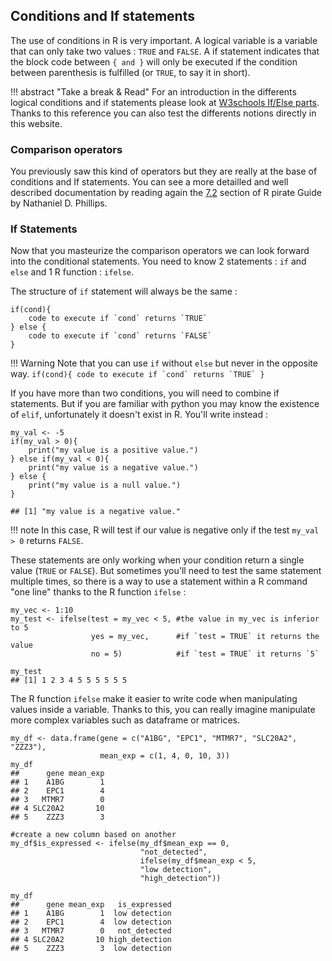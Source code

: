 ## Conditions and If statements

The use of conditions in R is very important. A logical variable is a variable that can only take two values : `TRUE` and `FALSE`. A if statement indicates that the block code between `{ and }` will only be executed if the condition between parenthesis is fulfilled (or `TRUE`, to say it in short).


!!! abstract "Take a break & Read"
    For an introduction in the differents logical conditions and if statements please look at [W3schools If/Else parts](https://www.w3schools.com/r/r_if_else.asp). Thanks to this reference you can also test the differents notions directly in this website. 

### Comparison operators

You previously saw this kind of operators but they are really at the base of conditions and If statements. You can see a more detailled and well described documentation by reading again the 
[7.2](https://bookdown.org/ndphillips/YaRrr/logical-indexing.html) section of R pirate Guide
by Nathaniel D. Phillips.

### If Statements

Now that you masteurize the comparison operators we can look forward into the conditional
statements. 
You need to know 2 statements : `if` and `else` and 1 R function : `ifelse`. 


The structure of `if` statement will always be the same :  

```
if(cond){
    code to execute if `cond` returns `TRUE`
} else {
    code to execute if `cond` returns `FALSE`
}
```

!!! Warning
    Note that you can use `if` without `else` but never in the opposite way.
    ```
    if(cond){
        code to execute if `cond` returns `TRUE`
    } 
    ```

If you have more than two conditions, you will need to combine if statements. But if you are
familiar with python you may know the existence of `elif`, unfortunately it doesn't exist in
R. You'll write instead : 

```
my_val <- -5
if(my_val > 0){
    print("my value is a positive value.")
} else if(my_val < 0){
    print("my value is a negative value.")
} else {
    print("my value is a null value.")
}

## [1] "my value is a negative value."
```

!!! note
    In this case, R will test if our value is negative only if the test `my_val > 0` 
    returns `FALSE`. 

These statements are only working when your condition return a single value (`TRUE` or `FALSE`). 
But sometimes you'll need to test the same statement multiple times, so there is a way to use a
statement within a R command "one line" thanks to the R function `ifelse` :

```
my_vec <- 1:10
my_test <- ifelse(test = my_vec < 5, #the value in my_vec is inferior to 5
                  yes = my_vec,      #if `test = TRUE` it returns the value
                  no = 5)            #if `test = TRUE` it returns `5`

my_test
## [1] 1 2 3 4 5 5 5 5 5 5
```

The R function `ifelse` make it easier to write code when manipulating values inside a 
variable. Thanks to this, you can really imagine manipulate more complex variables such 
as dataframe or matrices. 

```
my_df <- data.frame(gene = c("A1BG", "EPC1", "MTMR7", "SLC20A2", "ZZZ3"),
                    mean_exp = c(1, 4, 0, 10, 3))
my_df
##      gene mean_exp
## 1    A1BG        1
## 2    EPC1        4
## 3   MTMR7        0
## 4 SLC20A2       10
## 5    ZZZ3        3

#create a new column based on another
my_df$is_expressed <- ifelse(my_df$mean_exp == 0,
                             "not_detected",
                             ifelse(my_df$mean_exp < 5,
                             "low detection",
                             "high_detection"))

my_df
##      gene mean_exp   is_expressed
## 1    A1BG        1  low detection
## 2    EPC1        4  low detection
## 3   MTMR7        0   not_detected
## 4 SLC20A2       10 high_detection
## 5    ZZZ3        3  low detection
```